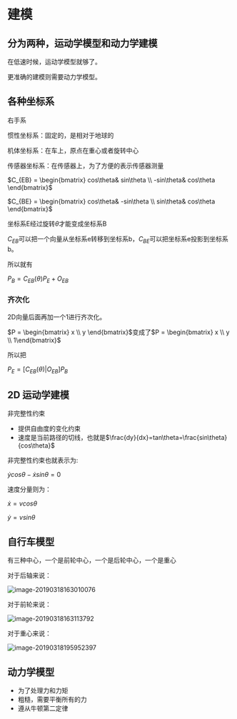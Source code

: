 # 建模

## 分为两种，运动学模型和动力学建模

在低速时候，运动学模型就够了。

更准确的建模则需要动力学模型。

## 各种坐标系

右手系

惯性坐标系：固定的，是相对于地球的

机体坐标系：在车上，原点在重心或者旋转中心

传感器坐标系：在传感器上，为了方便的表示传感器测量

$C_{EB} = \begin{bmatrix}
 cos\theta& sin\theta \\ 
 -sin\theta& cos\theta 
\end{bmatrix}​$

$C_{BE} = \begin{bmatrix}
 cos\theta& -sin\theta \\ 
 sin\theta& cos\theta 
\end{bmatrix}​$

坐标系E经过旋转$\theta$才能变成坐标系B

$C_{EB}​$可以把一个向量从坐标系e转移到坐标系b，$C_{BE}​$可以把坐标系e投影到坐标系b。

所以就有

$P_B = C_{EB}(\theta)P_E+O_{EB}$

### 齐次化

2D向量后面再加一个1进行齐次化。

$P = \begin{bmatrix}
 x \\ 
 y 
\end{bmatrix}​$变成了$P = \begin{bmatrix}
 x \\ 
 y \\ 1\end{bmatrix}​$

所以把

$P_E = [C_{EB}(\theta) | O_{EB}]P_B$

## 2D 运动学建模

非完整性约束

* 提供自由度的变化约束
* 速度是当前路径的切线，也就是$\frac{dy}{dx}=tan\theta=\frac{sin\theta}{cos\theta}$

非完整性约束也就表示为:

$\dot{y}cos\theta-\dot{x}sin\theta=0$

速度分量则为：

$\dot{x}=vcos\theta$

$\dot{y}=vsin\theta$

## 自行车模型

有三种中心，一个是前轮中心，一个是后轮中心，一个是重心

对于后轴来说：

![image-20190318163010076](https://ws4.sinaimg.cn/large/006tKfTcgy1g1713x8ys8j30yk0ikagh.jpg)

对于前轮来说：

![image-20190318163113792](https://ws3.sinaimg.cn/large/006tKfTcgy1g1714yu0w2j30zm0f00xw.jpg)

对于重心来说：

![image-20190318195952397](https://ws1.sinaimg.cn/large/006tKfTcgy1g17763ap97j31100fc44b.jpg)

## 动力学模型

* 为了处理力和力矩
* 粗糙，需要平衡所有的力
* 遵从牛顿第二定律



























